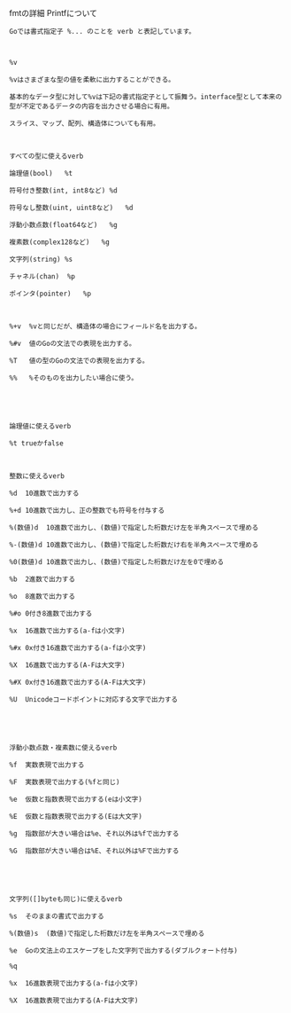 fmtの詳細
Printfについて



    Goでは書式指定子 %... のことを verb と表記しています。



    %v

    %vはさまざまな型の値を柔軟に出力することができる。

    基本的なデータ型に対して%vは下記の書式指定子として振舞う。interface型として本来の型が不定であるデータの内容を出力させる場合に有用。

    スライス、マップ、配列、構造体についても有用。



    すべての型に使えるverb

    論理値(bool)   %t

    符号付き整数(int, int8など) %d

    符号なし整数(uint, uint8など)   %d

    浮動小数点数(float64など)   %g

    複素数(complex128など)   %g

    文字列(string) %s

    チャネル(chan)  %p

    ポインタ(pointer)   %p



    %+v  %vと同じだが、構造体の場合にフィールド名を出力する。

    %#v  値のGoの文法での表現を出力する。

    %T   値の型のGoの文法での表現を出力する。

    %%   %そのものを出力したい場合に使う。





    論理値に使えるverb

    %t trueかfalse



    整数に使えるverb

    %d  10進数で出力する

    %+d 10進数で出力し、正の整数でも符号を付与する

    %(数値)d  10進数で出力し、(数値)で指定した桁数だけ左を半角スペースで埋める

    %-(数値)d 10進数で出力し、(数値)で指定した桁数だけ右を半角スペースで埋める

    %0(数値)d 10進数で出力し、(数値)で指定した桁数だけ左を0で埋める

    %b  2進数で出力する

    %o  8進数で出力する

    %#o 0付き8進数で出力する

    %x  16進数で出力する(a-fは小文字)

    %#x 0x付き16進数で出力する(a-fは小文字)

    %X  16進数で出力する(A-Fは大文字)

    %#X 0x付き16進数で出力する(A-Fは大文字)

    %U  Unicodeコードポイントに対応する文字で出力する





    浮動小数点数・複素数に使えるverb

    %f  実数表現で出力する

    %F  実数表現で出力する(%fと同じ)

    %e  仮数と指数表現で出力する(eは小文字)

    %E  仮数と指数表現で出力する(Eは大文字)

    %g  指数部が大きい場合は%e、それ以外は%fで出力する

    %G  指数部が大きい場合は%E、それ以外は%Fで出力する





    文字列([]byteも同じ)に使えるverb

    %s  そのままの書式で出力する

    %(数値)s  (数値)で指定した桁数だけ左を半角スペースで埋める

    %e  Goの文法上のエスケープをした文字列で出力する(ダブルクォート付与)

    %q

    %x  16進数表現で出力する(a-fは小文字)

    %X  16進数表現で出力する(A-Fは大文字)